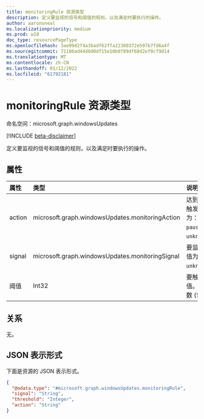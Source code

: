 ```yaml
---
title: monitoringRule 资源类型
description: 定义要监视的信号和阈值的规则，以及满足时要执行的操作。
author: aarononeal
ms.localizationpriority: medium
ms.prod: w10
doc_type: resourcePageType
ms.openlocfilehash: 3ae09d2f4a3badf62ffa22380372e597b7fd6a4f
ms.sourcegitcommit: 71186ad44d8d0df15e10b0f89df68d2ef0cf9d14
ms.translationtype: MT
ms.contentlocale: zh-CN
ms.lasthandoff: 01/12/2022
ms.locfileid: "61792181"
---
```

# <a name="monitoringrule-resource-type"></a>monitoringRule 资源类型

命名空间：microsoft.graph.windowsUpdates

[!INCLUDE [beta-disclaimer](../../includes/beta-disclaimer.md)]

定义要监视的信号和阈值的规则，以及满足时要执行的操作。

## <a name="properties"></a>属性
|属性|类型|说明|
|:---|:---|:---|
|action|microsoft.graph.windowsUpdates.monitoringAction|    达到给定信号的阈值时触发的操作。 可取值为：`alertError`、`pauseDeployment`、`unknownFutureValue`。|
|signal|microsoft.graph.windowsUpdates.monitoringSignal|要监视的信号。 可取值为：`rollback`、`unknownFutureValue`。|
|阈值|Int32|要触发操作的信号的阈值。 从 1 到 100 的整数 (包含) 。|

## <a name="relationships"></a>关系
无。

## <a name="json-representation"></a>JSON 表示形式
下面是资源的 JSON 表示形式。
<!-- {
  "blockType": "resource",
  "@odata.type": "microsoft.graph.windowsUpdates.monitoringRule"
}
-->
``` json
{
  "@odata.type": "#microsoft.graph.windowsUpdates.monitoringRule",
  "signal": "String",
  "threshold": "Integer",
  "action": "String"
}
```

